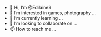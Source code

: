 - 👋 Hi, I’m @EdilaineS
- 👀 I’m interested in games, photography ...
- 🌱 I’m currently learning ...
- 💞️ I’m looking to collaborate on ...
- 📫 How to reach me ...

<!---
EdilaineS/EdilaineS is a ✨ special ✨ repository because its `README.md` (this file) appears on your GitHub profile.
You can click the Preview link to take a look at your changes.
--->
